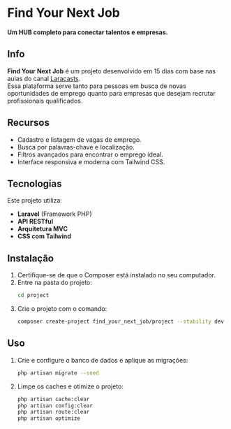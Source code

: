 # Find Your Next Job  
**Um HUB completo para conectar talentos e empresas.**

## Info  
**Find Your Next Job** é um projeto desenvolvido em 15 dias com base nas aulas do canal [Laracasts](https://www.youtube.com/watch?v=SqTdHCTWqks&ab_channel=Laracasts).  
Essa plataforma serve tanto para pessoas em busca de novas oportunidades de emprego quanto para empresas que desejam recrutar profissionais qualificados.

## Recursos  
- Cadastro e listagem de vagas de emprego.  
- Busca por palavras-chave e localização.  
- Filtros avançados para encontrar o emprego ideal.  
- Interface responsiva e moderna com Tailwind CSS.

## Tecnologias  
Este projeto utiliza:  
- **Laravel** (Framework PHP)  
- **API RESTful**  
- **Arquitetura MVC**  
- **CSS com Tailwind**  

## Instalação  
1. Certifique-se de que o Composer está instalado no seu computador.  
2. Entre na pasta do projeto:  
    ```bash
    cd project
    ```
3. Crie o projeto com o comando:  
    ```bash
    composer create-project find_your_next_job/project --stability dev
    ```

## Uso  
1. Crie e configure o banco de dados e aplique as migrações:  
    ```bash
    php artisan migrate --seed
    ```
2. Limpe os caches e otimize o projeto:  
     ```bash
    php artisan cache:clear
    php artisan config:clear
    php artisan route:clear
    php artisan optimize
    ```
